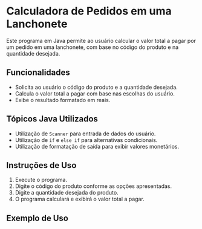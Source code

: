 # Calculadora de Pedidos em uma Lanchonete

Este programa em Java permite ao usuário calcular o valor total a pagar por um pedido em uma lanchonete, com base no código do produto e na quantidade desejada.

## Funcionalidades
- Solicita ao usuário o código do produto e a quantidade desejada.
- Calcula o valor total a pagar com base nas escolhas do usuário.
- Exibe o resultado formatado em reais.

## Tópicos Java Utilizados
- Utilização de `Scanner` para entrada de dados do usuário.
- Utilização de `if` e `else if` para alternativas condicionais.
- Utilização de formatação de saída para exibir valores monetários.

## Instruções de Uso
1. Execute o programa.
2. Digite o código do produto conforme as opções apresentadas.
3. Digite a quantidade desejada do produto.
4. O programa calculará e exibirá o valor total a pagar.

## Exemplo de Uso